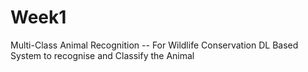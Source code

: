 # Week1
Multi-Class Animal Recognition -- For Wildlife Conservation
DL Based System to recognise and Classify the Animal 

